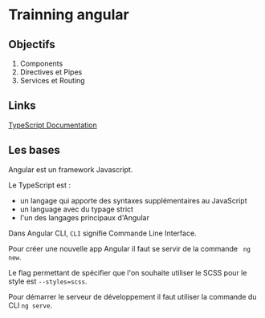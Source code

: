 # Trainning angular

## Objectifs

1. Components
2. Directives et Pipes
3. Services et Routing

## Links

[TypeScript Documentation](https://www.typescriptlang.org)

## Les bases

Angular est un framework Javascript.

Le TypeScript est :

- un langage qui apporte des syntaxes supplémentaires au JavaScript
- un language avec du typage strict
- l'un des langages principaux d'Angular

Dans Angular CLI, `CLI` signifie Commande Line Interface.

Pour créer une nouvelle app Angular il faut se servir de la commande ` ng new`.

Le flag permettant de spécifier que l'on souhaite utiliser le SCSS pour le style est `--styles=scss`.

Pour démarrer le serveur de développement il faut utiliser la commande du CLI `ng serve`.
